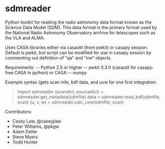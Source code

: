 sdmreader
=========

Python toolkit for reading the radio astronomy data format known as the Science Data Model (SDM). This data format is the primary format used by the National Radio Astronomy Observatory archive for telescopes such as the VLA and ALMA.

Uses CASA libraries either via casautil (from pwkit) or casapy session. Default is pwkit, but script can be modified for use in casapy session by commenting out definition of "qa" and "me" objects.

Requirements:
	-- Python 2.5 or higher
	-- pwkit 0.3.0 (casautil for casapy-free CASA in python) or CASA
	-- numpy

Example syntax (gets scan info, bdf data, and uvw for one first integration:
> import sdmreader
> (scandict, sourcedict) = sdmreader.get_metadata(sdmfile)
> data = sdmreader.read_bdf(sdmfile, scan)
> (u, v, w) = sdmreader.calc_uvw(sdmfile, scan)

Contributors:
* Casey Law, @caseyjlaw
* Peter Williams, @pkgw
* Adam Deller
* Steve Myers
* Todd Hunter
